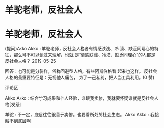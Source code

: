 # 羊驼老师，反社会人

# 羊驼老师，反社会人

(提问)Akko Akko : 羊驼老师，反社会人格者有情感肤浅、冷 漠、缺乏同理心的特征，那么可不可以倒过来理解，也就 是“情感肤浅、冷漠、缺乏同理心”的人都是反社会人格？ 2019-05-25

回答：也可能是分裂样，俗称回避型人格。有些阿斯伯格看 起来也这样。 反社会人格的最重要特征是：无视他人痛苦， 为了一己私利，把人当工具利用。(0 赞)

评论区：

Akko Akko : 结合学习成果和个人经验，谁跟我卖惨，我就要怀疑谁就是反社会人格[发怒]

羊驼 : 不一定，底层往往很善于卖惨。也要看所处的社会生态。 Akko Akko : 我接触不到底层啊